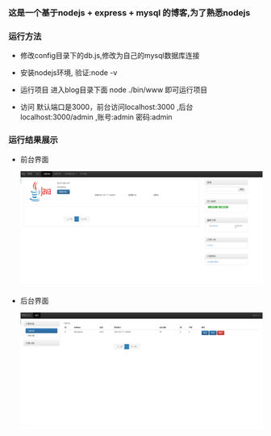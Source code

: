 
### 这是一个基于nodejs + express + mysql 的博客,为了熟悉nodejs

### 运行方法 

* 修改config目录下的db.js,修改为自己的mysql数据库连接

* 安装nodejs环境, 验证:node -v

* 运行项目 进入blog目录下面 node ./bin/www 即可运行项目

* 访问 默认端口是3000，前台访问localhost:3000 ,后台localhost:3000/admin  ,账号:admin 密码:admin

### 运行结果展示

* 前台界面

  ![IMG_0874](public/images/a.png)
  
* 后台界面

  ![IMG_0874](public/images/b.png)  



  

